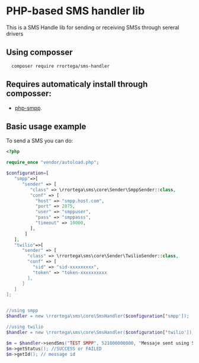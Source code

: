 PHP-based SMS handler lib
=============

This is a SMS Handle lib for sending or receiving SMSs through sereral drivers

Using composser
-----
``` 
  composer require rrortega/sms-handler
``` 


 

Requires automaticaly install through composser: 
-----
 
 -  [php-smpp](https://github.com/onlinecity/php-smpp.git).


Basic usage example
-----

To send a SMS you can do:

``` php
<?php

require_once "vendor/autoload.php";

$configuration=[
   "smpp"=>[
      "sender" => [  
         "class" => \rrortega\sms\core\Sender\SmppSender::class,
         "conf" => [
           "host" => "smpp.host.com",
           "port" => 2875,
           "user" => "smppuser",
           "pass" => "smppasss",
           "timeout" => 10000,
         ], 
       ]
   ],
   "twilio"=>[
      "sender" => [  
        "class" => \rrortega\sms\core\Sender\TwilioSender::class,
        "conf" => [
          "sid" => "sid-xxxxxxxxx",
          "token" => "token-xxxxxxxxxx
        ],
      ]
   ]
];


//using smpp
$handler = new \rrortega\sms\core\SmsHandler($configuration['smpp']);

//using twilio
$handler = new \rrortega\sms\core\SmsHandler($configuration['twilio']);

$m = $handler->sendSms("TEST SMPP", 521000000000, "Messaje sent using Smpp Driver");
$m->getStatus(); //SUCCESS or FAILED
$m->getId(); // message id



